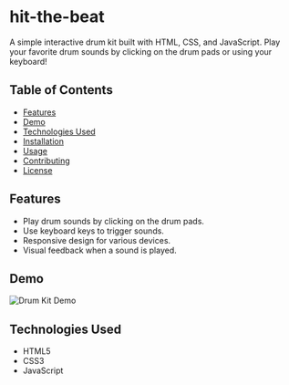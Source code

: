 # hit-the-beat

A simple interactive drum kit built with HTML, CSS, and JavaScript. Play your favorite drum sounds by clicking on the drum pads or using your keyboard!

## Table of Contents

- [Features](#features)
- [Demo](#demo)
- [Technologies Used](#technologies-used)
- [Installation](#installation)
- [Usage](#usage)
- [Contributing](#contributing)
- [License](#license)

## Features

- Play drum sounds by clicking on the drum pads.
- Use keyboard keys to trigger sounds.
- Responsive design for various devices.
- Visual feedback when a sound is played.

## Demo

![Drum Kit Demo](link-to-your-demo-image-or-gif)

## Technologies Used

- HTML5
- CSS3
- JavaScript
